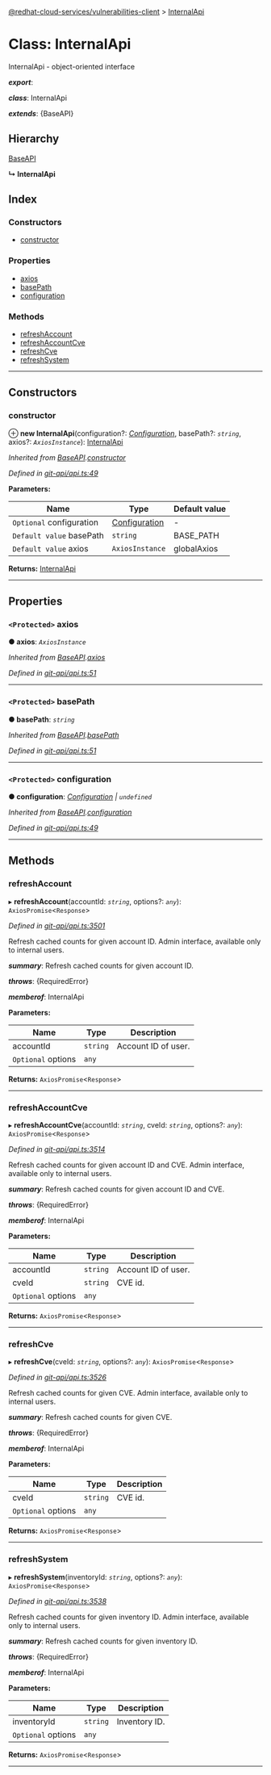 [@redhat-cloud-services/vulnerabilities-client](../README.md) > [InternalApi](../classes/internalapi.md)

# Class: InternalApi

InternalApi - object-oriented interface

*__export__*: 

*__class__*: InternalApi

*__extends__*: {BaseAPI}

## Hierarchy

 [BaseAPI](baseapi.md)

**↳ InternalApi**

## Index

### Constructors

* [constructor](internalapi.md#constructor)

### Properties

* [axios](internalapi.md#axios)
* [basePath](internalapi.md#basepath)
* [configuration](internalapi.md#configuration)

### Methods

* [refreshAccount](internalapi.md#refreshaccount)
* [refreshAccountCve](internalapi.md#refreshaccountcve)
* [refreshCve](internalapi.md#refreshcve)
* [refreshSystem](internalapi.md#refreshsystem)

---

## Constructors

<a id="constructor"></a>

###  constructor

⊕ **new InternalApi**(configuration?: *[Configuration](configuration.md)*, basePath?: *`string`*, axios?: *`AxiosInstance`*): [InternalApi](internalapi.md)

*Inherited from [BaseAPI](baseapi.md).[constructor](baseapi.md#constructor)*

*Defined in [git-api/api.ts:49](https://github.com/RedHatInsights/javascript-clients/blob/master/packages/vulnerabilities/git-api/api.ts#L49)*

**Parameters:**

| Name | Type | Default value |
| ------ | ------ | ------ |
| `Optional` configuration | [Configuration](configuration.md) | - |
| `Default value` basePath | `string` |  BASE_PATH |
| `Default value` axios | `AxiosInstance` |  globalAxios |

**Returns:** [InternalApi](internalapi.md)

___

## Properties

<a id="axios"></a>

### `<Protected>` axios

**● axios**: *`AxiosInstance`*

*Inherited from [BaseAPI](baseapi.md).[axios](baseapi.md#axios)*

*Defined in [git-api/api.ts:51](https://github.com/RedHatInsights/javascript-clients/blob/master/packages/vulnerabilities/git-api/api.ts#L51)*

___
<a id="basepath"></a>

### `<Protected>` basePath

**● basePath**: *`string`*

*Inherited from [BaseAPI](baseapi.md).[basePath](baseapi.md#basepath)*

*Defined in [git-api/api.ts:51](https://github.com/RedHatInsights/javascript-clients/blob/master/packages/vulnerabilities/git-api/api.ts#L51)*

___
<a id="configuration"></a>

### `<Protected>` configuration

**● configuration**: *[Configuration](configuration.md) \| `undefined`*

*Inherited from [BaseAPI](baseapi.md).[configuration](baseapi.md#configuration)*

*Defined in [git-api/api.ts:49](https://github.com/RedHatInsights/javascript-clients/blob/master/packages/vulnerabilities/git-api/api.ts#L49)*

___

## Methods

<a id="refreshaccount"></a>

###  refreshAccount

▸ **refreshAccount**(accountId: *`string`*, options?: *`any`*): `AxiosPromise`<`Response`>

*Defined in [git-api/api.ts:3501](https://github.com/RedHatInsights/javascript-clients/blob/master/packages/vulnerabilities/git-api/api.ts#L3501)*

Refresh cached counts for given account ID. Admin interface, available only to internal users.

*__summary__*: Refresh cached counts for given account ID.

*__throws__*: {RequiredError}

*__memberof__*: InternalApi

**Parameters:**

| Name | Type | Description |
| ------ | ------ | ------ |
| accountId | `string` |  Account ID of user. |
| `Optional` options | `any` |

**Returns:** `AxiosPromise`<`Response`>

___
<a id="refreshaccountcve"></a>

###  refreshAccountCve

▸ **refreshAccountCve**(accountId: *`string`*, cveId: *`string`*, options?: *`any`*): `AxiosPromise`<`Response`>

*Defined in [git-api/api.ts:3514](https://github.com/RedHatInsights/javascript-clients/blob/master/packages/vulnerabilities/git-api/api.ts#L3514)*

Refresh cached counts for given account ID and CVE. Admin interface, available only to internal users.

*__summary__*: Refresh cached counts for given account ID and CVE.

*__throws__*: {RequiredError}

*__memberof__*: InternalApi

**Parameters:**

| Name | Type | Description |
| ------ | ------ | ------ |
| accountId | `string` |  Account ID of user. |
| cveId | `string` |  CVE id. |
| `Optional` options | `any` |

**Returns:** `AxiosPromise`<`Response`>

___
<a id="refreshcve"></a>

###  refreshCve

▸ **refreshCve**(cveId: *`string`*, options?: *`any`*): `AxiosPromise`<`Response`>

*Defined in [git-api/api.ts:3526](https://github.com/RedHatInsights/javascript-clients/blob/master/packages/vulnerabilities/git-api/api.ts#L3526)*

Refresh cached counts for given CVE. Admin interface, available only to internal users.

*__summary__*: Refresh cached counts for given CVE.

*__throws__*: {RequiredError}

*__memberof__*: InternalApi

**Parameters:**

| Name | Type | Description |
| ------ | ------ | ------ |
| cveId | `string` |  CVE id. |
| `Optional` options | `any` |

**Returns:** `AxiosPromise`<`Response`>

___
<a id="refreshsystem"></a>

###  refreshSystem

▸ **refreshSystem**(inventoryId: *`string`*, options?: *`any`*): `AxiosPromise`<`Response`>

*Defined in [git-api/api.ts:3538](https://github.com/RedHatInsights/javascript-clients/blob/master/packages/vulnerabilities/git-api/api.ts#L3538)*

Refresh cached counts for given inventory ID. Admin interface, available only to internal users.

*__summary__*: Refresh cached counts for given inventory ID.

*__throws__*: {RequiredError}

*__memberof__*: InternalApi

**Parameters:**

| Name | Type | Description |
| ------ | ------ | ------ |
| inventoryId | `string` |  Inventory ID. |
| `Optional` options | `any` |

**Returns:** `AxiosPromise`<`Response`>

___

